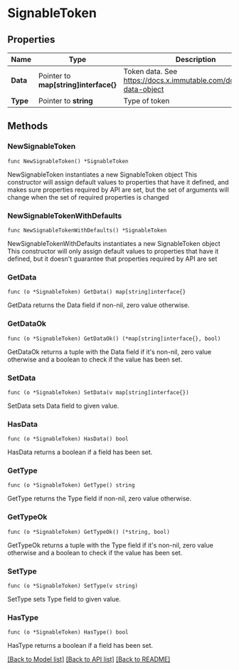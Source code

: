 # SignableToken

## Properties

Name | Type | Description | Notes
------------ | ------------- | ------------- | -------------
**Data** | Pointer to **map[string]interface{}** | Token data. See https://docs.x.immutable.com/docs/token-data-object | [optional] 
**Type** | Pointer to **string** | Type of token | [optional] 

## Methods

### NewSignableToken

`func NewSignableToken() *SignableToken`

NewSignableToken instantiates a new SignableToken object
This constructor will assign default values to properties that have it defined,
and makes sure properties required by API are set, but the set of arguments
will change when the set of required properties is changed

### NewSignableTokenWithDefaults

`func NewSignableTokenWithDefaults() *SignableToken`

NewSignableTokenWithDefaults instantiates a new SignableToken object
This constructor will only assign default values to properties that have it defined,
but it doesn't guarantee that properties required by API are set

### GetData

`func (o *SignableToken) GetData() map[string]interface{}`

GetData returns the Data field if non-nil, zero value otherwise.

### GetDataOk

`func (o *SignableToken) GetDataOk() (*map[string]interface{}, bool)`

GetDataOk returns a tuple with the Data field if it's non-nil, zero value otherwise
and a boolean to check if the value has been set.

### SetData

`func (o *SignableToken) SetData(v map[string]interface{})`

SetData sets Data field to given value.

### HasData

`func (o *SignableToken) HasData() bool`

HasData returns a boolean if a field has been set.

### GetType

`func (o *SignableToken) GetType() string`

GetType returns the Type field if non-nil, zero value otherwise.

### GetTypeOk

`func (o *SignableToken) GetTypeOk() (*string, bool)`

GetTypeOk returns a tuple with the Type field if it's non-nil, zero value otherwise
and a boolean to check if the value has been set.

### SetType

`func (o *SignableToken) SetType(v string)`

SetType sets Type field to given value.

### HasType

`func (o *SignableToken) HasType() bool`

HasType returns a boolean if a field has been set.


[[Back to Model list]](../README.md#documentation-for-models) [[Back to API list]](../README.md#documentation-for-api-endpoints) [[Back to README]](../README.md)


